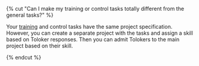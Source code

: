 {% cut "Can I make my training or control tasks totally different from the general tasks?" %}

Your [training](../../../../guide/concepts/train.md) and control tasks have the same project specification. However, you can create a separate project with the tasks and assign a skill based on Toloker responses. Then you can admit Tolokers to the main project based on their skill.

{% endcut %}